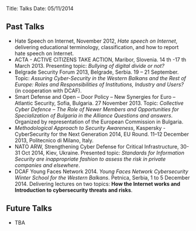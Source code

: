 Title: Talks
Date: 05/11/2014

## Past Talks

*   Hate Speech on Internet, November 2012, _Hate speech on Internet_, delivering educational terminology, classification, and how to report hate speech on Internet.
*   ACTA - ACTIVE CITIZENS TAKE ACTION, Maribor, Slovenia. 14 th -17 th March 2013. Presenting topic: _Bullying of digital divide or not?_
*   Belgrade Security Forum 2013, Belgrade, Serbia. 19 – 21 September. Topic: _Assuring Cyber-Security in the Western Balkans and the Rest of Europe: Roles and Responsibilities of Institutions, Industry and Users?_ (in cooperation with DCAF).
*   Smart Defense and Open – Door Policy – New Synergies for Euro – Atlantic Security, Sofia, Bulgaria. 27 November 2013. Topic: _Collective Cyber Defence – The Role of Newer Members and Opportunities for Specialization of Bulgaria in the Alliance Questions and answers_. Organized by representation of the European Commission in Bulgaria.
*   _Methodological Approach to Security Awareness_, Kaspersky - CyberSecurity for the Next Generation 2014, EU Round. 11–12 December 2013, Politecnico di Milano, Italy.
*   NATO ARW, Strengthening Cyber Defense for Critical Infrastructure,
    30-31 Oct 2014, Kiev, Ukraine. Presented topic: _Standards for
    Information Security are inappropriate fashion to assess the risk
    in private companies and elsewhere_.
* DCAF Young Faces Network 2014. _Young Faces Network Cybersecurity
Winter School for the Western Balkans_. Petnica, Serbia, 1 to 5
December 2014. Delivering lectures on two topics: **How the Internet works and Introduction to cybersecurity threats and risks**.

## Future Talks

* TBA
